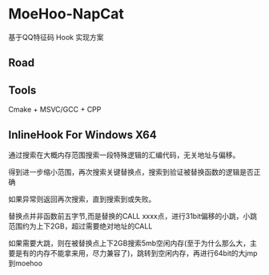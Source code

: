 # MoeHoo-NapCat
基于QQ特征码 Hook 实现方案

## Road
## Tools
Cmake + MSVC/GCC + CPP

## InlineHook For Windows X64
通过搜索在大概内存范围搜索一段特殊逻辑的汇编代码，无关地址与偏移。

得到进一步缩小范围，再次搜索关键替换点，搜索到验证被替换函数的逻辑是否正确

如果异常则返回再次搜索，直到搜索到或失败。

替换点并非函数前五字节,而是替换的CALL xxxx点，进行31bit偏移的小跳，小跳范围约为上下2GB，超过需要绝对地址的CALL

如果需要大跳，则在被替换点上下2GB搜索5mb空闲内存(至于为什么那么大，主要是有的内存不能拿来用，尽力兼容了)，跳转到空闲内存，再进行64bit的大jmp到moehoo
